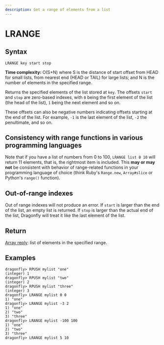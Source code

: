 ```yaml
---
description: Get a range of elements from a list
---
```


# LRANGE

## Syntax

    LRANGE key start stop

**Time complexity:** O(S+N) where S is the distance of start offset from HEAD for small lists, from nearest end (HEAD or TAIL) for large lists; and N is the number of elements in the specified range.

Returns the specified elements of the list stored at `key`.
The offsets `start` and `stop` are zero-based indexes, with `0` being the first
element of the list (the head of the list), `1` being the next element and so
on.

These offsets can also be negative numbers indicating offsets starting at the
end of the list.
For example, `-1` is the last element of the list, `-2` the penultimate, and so
on.

## Consistency with range functions in various programming languages

Note that if you have a list of numbers from 0 to 100, `LRANGE list 0 10` will
return 11 elements, that is, the rightmost item is included.
This **may or may not** be consistent with behavior of range-related functions
in your programming language of choice (think Ruby's `Range.new`, `Array#slice`
or Python's `range()` function).

## Out-of-range indexes

Out of range indexes will not produce an error.
If `start` is larger than the end of the list, an empty list is returned.
If `stop` is larger than the actual end of the list, Dragonfly will treat it like
the last element of the list.

## Return

[Array reply](https://redis.io/docs/reference/protocol-spec#resp-arrays): list of elements in the specified range.

## Examples

```shell
dragonfly> RPUSH mylist "one"
(integer) 1
dragonfly> RPUSH mylist "two"
(integer) 2
dragonfly> RPUSH mylist "three"
(integer) 3
dragonfly> LRANGE mylist 0 0
1) "one"
dragonfly> LRANGE mylist -3 2
1) "one"
2) "two"
3) "three"
dragonfly> LRANGE mylist -100 100
1) "one"
2) "two"
3) "three"
dragonfly> LRANGE mylist 5 10

```
